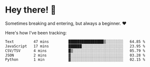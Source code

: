 # Hey there! 👋
Sometimes breaking and entering, but always a beginner. ❤️

Here's how I've been tracking:
<!--START_SECTION:waka-->

```txt
Text         47 mins         ████████████████▒░░░░░░░░   64.85 %
JavaScript   17 mins         ██████░░░░░░░░░░░░░░░░░░░   23.95 %
CSV/TSV      4 mins          █▒░░░░░░░░░░░░░░░░░░░░░░░   05.79 %
JSON         2 mins          ▓░░░░░░░░░░░░░░░░░░░░░░░░   03.28 %
Python       1 min           ▓░░░░░░░░░░░░░░░░░░░░░░░░   02.15 %
```

<!--END_SECTION:waka-->
